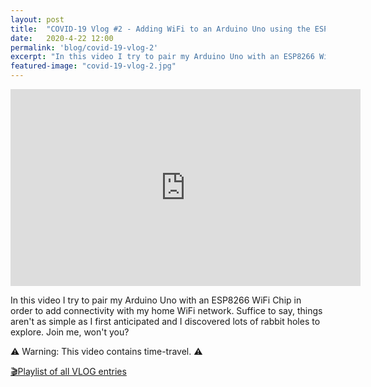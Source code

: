 ```yaml
---
layout: post
title:  "COVID-19 Vlog #2 - Adding WiFi to an Arduino Uno using the ESP8266 WiFi chip."
date:   2020-4-22 12:00
permalink: 'blog/covid-19-vlog-2'
excerpt: "In this video I try to pair my Arduino Uno with an ESP8266 WiFi Chip in order to add connectivity with my home WiFi network."
featured-image: "covid-19-vlog-2.jpg"
---
```


<div class="video-container">
  <iframe width="560" height="315" src="https://www.youtube.com/embed/Hl_hBooLhbU" frameborder="0" allow="accelerometer; autoplay; encrypted-media; gyroscope; picture-in-picture" allowfullscreen></iframe>
</div>

In this video I try to pair my Arduino Uno with an ESP8266 WiFi Chip in order to add connectivity with my home WiFi network. Suffice to say, things aren't as simple as I first anticipated and I discovered lots of rabbit holes to explore. Join me, won't you? 

⚠️ Warning: This video contains time-travel. ⚠️

[🎬Playlist of all VLOG entries](https://www.youtube.com/playlist?list=PLZKJZNiPX65uKeoHLLvi2rh25T9PvtAQc)
